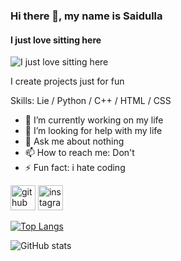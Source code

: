 ### Hi there 👋, my name is Saidulla
#### I just love sitting here 
![I just love sitting here ](https://c4.wallpaperflare.com/wallpaper/748/739/689/samurai-samurai-champloo-anime-jin-samurai-champloo-wallpaper-preview.jpg)

I create projects just for fun

Skills: Lie / Python / С++ / HTML / CSS

- 🔭 I’m currently working on my life 
- 🤔 I’m looking for help with my life  
- 💬 Ask me about nothing 
- 📫 How to reach me: Don't 
- ⚡ Fun fact: i hate coding 


[<img src='https://cdn.jsdelivr.net/npm/simple-icons@3.0.1/icons/github.svg' alt='github' height='40'>](https://github.com/Saidulla14)  [<img src='https://cdn.jsdelivr.net/npm/simple-icons@3.0.1/icons/instagram.svg' alt='instagram' height='40'>](https://www.instagram.com/S4njasan/)  

[![Top Langs](https://github-readme-stats.vercel.app/api/top-langs/?username=Saidulla14)](https://github.com/anuraghazra/github-readme-stats)

![GitHub stats](https://github-readme-stats.vercel.app/api?username=Saidulla14&show_icons=true)  

